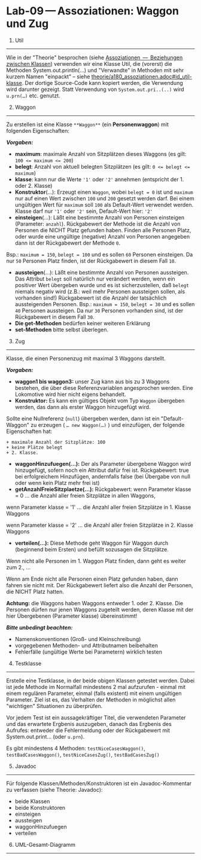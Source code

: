 
Lab-09 — Assoziationen: Waggon und Zug
======================================



1. Util
-------




Wie in der "Theorie" besprochen (siehe [Assoziationen  —  Beziehungen zwischen Klassen](../theorie/a180_assoziationen.html)) verwenden wir eine Klasse Util, die (vorerst) die Methoden System.out.println(…​) und "Verwandte" in Methoden mit sehr kurzem Namen "einpackt" – siehe [theorie/a180\_assoziationen.adoc#id\_util-klasse](../theorie/a180_assoziationen.html#id_util-klasse). Der dortige Source-Code kann kopiert werden, die Verwendung wird darunter gezeigt.
Statt Verwendung von `System.out.pri..(..)` wird `u.prn(…​)` etc. genutzt.










2. Waggon
---------




Zu erstellen ist eine Klasse `**Waggon**` (ein **Personenwaggon**) mit folgenden Eigenschaften:








***Vorgaben:***




* **maximum**: maximale Anzahl von Sitzplätzen dieses Waggons (es gilt: `100 <= maximum <= 200`)
* **belegt**: Anzahl von aktuell belegten Sitzplätzen (es gilt: `0 <= belegt <= maximum`)
* **klasse**: kann nur die Werte `'1'` oder `'2'` annehmen (entspricht der 1. oder 2. Klasse)
* **Konstruktor**(…​): Erzeugt einen `Waggon`, wobei `belegt = 0` ist und `maximum` nur auf einen Wert zwischen `100` und `200` gesetzt werden darf. Bei einem ungültigen Wert für `maximum` soll `100` als Default-Wert verwendet werden. Klasse darf nur `'1'` oder `'2'` sein, Default-Wert hier: `'2'`
* **einsteigen**(…​): Läßt eine bestimmte Anzahl von Personen einsteigen (Parameter: `anzahl`).
 Rückgabewert der Methode ist die Anzahl von Personen die NICHT Platz gefunden haben.
 Finden alle Personen Platz, oder wurde eine ungültige (negative) Anzahl von Personen angegeben dann ist der Rückgabewert der Methode `0`.  

Bsp.: `maximum = 150`, `belegt = 100` und es sollen `60` Personen einsteigen.
Da nur `50` Personen Platz finden, ist der Rückgabewert in diesem Fall `10`.
* **aussteigen**(…​): Läßt eine bestimmte Anzahl von Personen aussteigen. Das Attribut `belegt` soll natürlich nur verändert werden, wenn ein positiver Wert übergeben wurde und es ist sicherzustellen, daß `belegt` niemals negativ wird (z.B.: weil mehr Personen aussteigen sollen, als vorhanden sind!)
Rückgabewert ist die Anzahl der tatsächlich aussteigenden Personen.
Bsp.: `maximum = 150`, `belegt = 30` und es sollen `40` Personen aussteigen.
Da nur `30` Personen vorhanden sind, ist der Rückgabewert in diesem Fall `30`.
* **Die get-Methoden** bedürfen keiner weiteren Erklärung
* **set-Methoden** bitte selbst überlegen.






3. Zug
------




Klasse, die einen Personenzug mit maximal 3 Waggons darstellt.








***Vorgaben:***




* **waggon1 bis waggon3:** unser Zug kann aus bis zu 3 Waggons bestehen, die über diese Referenzvariablen angesprochen werden.
Eine Lokomotive wird hier nicht eigens behandelt.
* **Konstruktor:**
Es kann ein gültiges Objekt vom Typ `Waggon` übergeben werden, das dann als erster Waggon hinzugefügt wird.  

Sollte eine Nullreferenz (`null`) übergeben werden, dann ist ein "Default-Waggon" zu erzeugen ( `…​ new Waggon(…​)` ) und einzufügen, der folgende Eigenschaften hat:




	+ maximale Anzahl der Sitzplätze: 100
	+ keine Plätze belegt
	+ 2. Klasse.
* **waggonHinzufuegen(…​):**
Der als Parameter übergebene Waggon wird hinzugefügt, sofern noch ein Attribut dafür frei ist.
Rückgabewert: true bei erfolgreichem Hinzufügen, andernfalls false (bei Übergabe von null oder wenn kein Platz mehr frei ist)
* **getAnzahlFreieSitzplaetze(…​):**
Rückgabewert: wenn Parameter klasse = 0 …​ die Anzahl aller freien Sitzplätze in allen Waggons,  

wenn Parameter klasse = '1' …​ die Anzahl aller freien Sitzplätze in 1. Klasse Waggons  

wenn Parameter klasse = '2' …​ die Anzahl aller freien Sitzplätze in 2. Klasse Waggons
* **verteilen(…​):**
Diese Methode geht Waggon für Waggon durch (beginnend beim Ersten) und befüllt sozusagen die
Sitzplätze.  

Wenn nicht alle Personen im 1. Waggon Platz finden, dann geht es weiter zum 2., …​  

Wenn am Ende nicht alle Personen einen Platz gefunden haben, dann fahren sie nicht mit.
Der Rückgabewert liefert also die Anzahl der Personen, die NICHT Platz hatten.  

**Achtung:** die Waggons haben Waggons entweder 1. oder 2. Klasse. Die Personen dürfen nur jenen Waggons zugeteilt werden,
deren Klasse mit der hier Übergebenen (Parameter klasse) übereinstimmt!




***Bitte unbedingt beachten:***




* Namenskonventionen (Groß- und Kleinschreibung)
* vorgegebenen Methoden- und Attributnamen beibehalten
* Fehlerfälle (ungültige Werte bei Parametern) wirklich testen






4. Testklasse
-------------




Erstelle eine Testklasse, in der beide obigen Klassen getestet werden. Dabei ist jede Methode im Normalfall mindestens 2 mal aufzurufen - einmal mit einem regulären Parameter, einmal (falls existent) mit einem ungültigen Parameter. Ziel ist es, das Verhalten der Methoden in möglichst allen "wichtigen" Situationen zu überprüfen.




Vor jedem Test ist ein aussagekräftiger Titel, die verwendeten Parameter und das erwartete Ergbenis auszugeben, danach das Ergbenis des Aufrufes: entweder die Fehlermeldung oder der Rückgabewert mit System.out.print…​ (oder `u.prn`).




Es gibt mindestens 4 Methoden: `testNiceCasesWaggon()`, `testBadCasesWaggon()`, `testNiceCasesZug()`, `testBadCasesZug()`






5. Javadoc
----------




Für folgende Klassen/Methoden/Konstruktoren ist ein Javadoc-Kommentar zu verfassen (siehe Theorie: Javadoc):




* beide Klassen
* beide Konstruktoren
* einsteigen
* aussteigen
* waggonHinzufuegen
* verteilen






6. UML-Gesamt-Diagramm
----------------------









